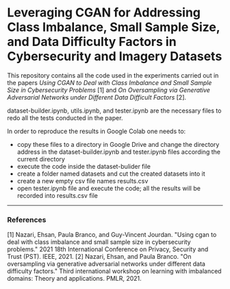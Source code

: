 # Leveraging CGAN for Addressing Class Imbalance, Small Sample Size, and Data Difficulty Factors in Cybersecurity and Imagery Datasets

This repository contains all the code used in the experiments carried out in the papers *Using CGAN to Deal with Class Imbalance and Small Sample Size in Cybersecurity Problems* [1] and *On Oversampling via Generative Adversarial Networks under Different Data Difficult Factors* [2].

dataset-builder.ipynb, utils.ipynb, and tester.ipynb are the necessary files to redo all the tests conducted in the paper. 

In order to reproduce the results in Google Colab one needs to:
* copy these files to a directory in Google Drive and change the directory address in the dataset-builder.ipynb and tester.ipynb files according the current directory
* execute the code inside the dataset-bulider file
* create a folder named datasets and cut the created datasets into it
* create a new empty csv file names results.csv
* open tester.ipynb file and execute the code; all the results will be recorded into results.csv file

*****

### References
[1] Nazari, Ehsan, Paula Branco, and Guy-Vincent Jourdan. "Using cgan to deal with class imbalance and small sample size in cybersecurity problems." 2021 18th International Conference on Privacy, Security and Trust (PST). IEEE, 2021.
[2] Nazari, Ehsan, and Paula Branco. "On oversampling via generative adversarial networks under different data difficulty factors." Third international workshop on learning with imbalanced domains: Theory and applications. PMLR, 2021.

